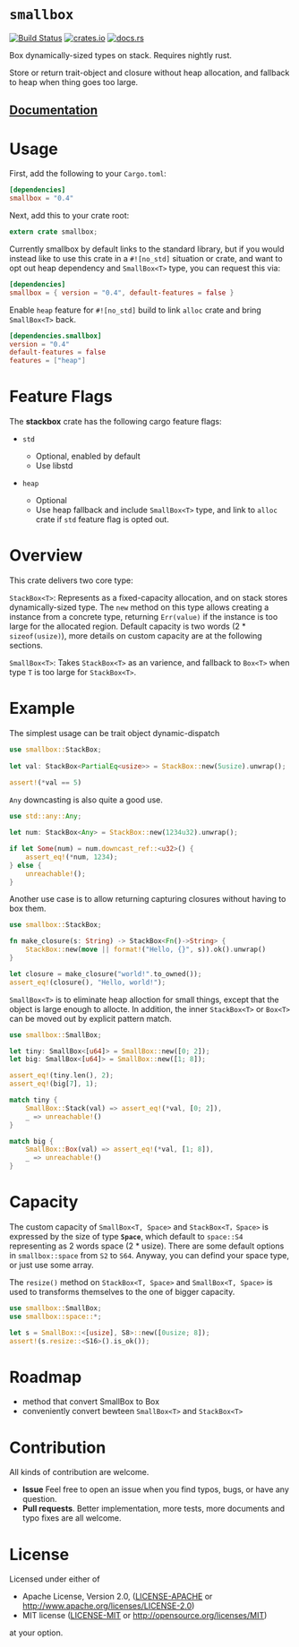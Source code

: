 # `smallbox`

[![Build Status](https://travis-ci.org/goandylok/smallbox.svg?branch=master)](https://travis-ci.org/goandylok/smallbox)
[![crates.io](https://img.shields.io/crates/v/smallbox.svg)](https://crates.io/crates/smallbox)
[![docs.rs](https://docs.rs/smallbox/badge.svg)](https://docs.rs/smallbox)

Box dynamically-sized types on stack. Requires nightly rust.

Store or return trait-object and closure without heap allocation, and fallback to heap when thing goes too large.

## [**Documentation**](https://docs.rs/smallbox/)

# Usage
First, add the following to your `Cargo.toml`:

```toml
[dependencies]
smallbox = "0.4"
```

Next, add this to your crate root:

```rust
extern crate smallbox;
```

Currently smallbox by default links to the standard library, but if you would
instead like to use this crate in a `#![no_std]` situation or crate, and want to 
opt out heap dependency and `SmallBox<T>` type, you can request this via:

```toml
[dependencies]
smallbox = { version = "0.4", default-features = false }
```

Enable `heap` feature for `#![no_std]` build to link `alloc` crate
and bring `SmallBox<T>` back.

```toml
[dependencies.smallbox]
version = "0.4"
default-features = false
features = ["heap"]
```


# Feature Flags

The **stackbox** crate has the following cargo feature flags:

- `std`
  - Optional, enabled by default
  - Use libstd


- `heap`
  - Optional
  - Use heap fallback and include `SmallBox<T>` type, and link to `alloc` crate if `std`
    feature flag is opted out.


# Overview
This crate delivers two core type:

 `StackBox<T>`: Represents as a fixed-capacity allocation, and on stack stores dynamically-sized type. 
 The `new` method on this type allows creating a instance from a concrete type, 
 returning `Err(value)` if the instance is too large for the allocated region. 
 Default capacity is two words (2 * `sizeof(usize)`), more details on custom capacity are at the following sections.

 
 `SmallBox<T>`: Takes `StackBox<T>` as an varience, and fallback to `Box<T>` when type `T` is too large for `StackBox<T>`.


# Example
The simplest usage can be trait object dynamic-dispatch
```rust
use smallbox::StackBox;
 
let val: StackBox<PartialEq<usize>> = StackBox::new(5usize).unwrap();
 
assert!(*val == 5)
```

`Any` downcasting is also quite a good use.

```rust
use std::any::Any;

let num: StackBox<Any> = StackBox::new(1234u32).unwrap();

if let Some(num) = num.downcast_ref::<u32>() {
    assert_eq!(*num, 1234);
} else {
    unreachable!();
}
```

Another use case is to allow returning capturing closures without having to box them.

```rust
use smallbox::StackBox;

fn make_closure(s: String) -> StackBox<Fn()->String> {
    StackBox::new(move || format!("Hello, {}", s)).ok().unwrap()
}

let closure = make_closure("world!".to_owned());
assert_eq!(closure(), "Hello, world!");
```

`SmallBox<T>` is to eliminate heap alloction for small things, except that
the object is large enough to allocte. 
In addition, the inner `StackBox<T>` or `Box<T>` can be moved out by explicit pattern match.

```rust
use smallbox::SmallBox;

let tiny: SmallBox<[u64]> = SmallBox::new([0; 2]);
let big: SmallBox<[u64]> = SmallBox::new([1; 8]);

assert_eq!(tiny.len(), 2);
assert_eq!(big[7], 1);

match tiny {
    SmallBox::Stack(val) => assert_eq!(*val, [0; 2]),
    _ => unreachable!()
}

match big {
    SmallBox::Box(val) => assert_eq!(*val, [1; 8]),
    _ => unreachable!()
}
```


# Capacity
The custom capacity of `SmallBox<T, Space>` and `StackBox<T，Space>` is expressed by the size of type **`Space`**, 
which default to `space::S4` representing as 2 words space (2 * usize). 
There are some default options in `smallbox::space` from `S2` to `S64`. 
Anyway, you can defind your space type, or just use some array.

The `resize()` method on `StackBox<T, Space>` and `SmallBox<T, Space>` is used to transforms themselves to the one of bigger capacity.

```rust
use smallbox::SmallBox;
use smallbox::space::*;

let s = SmallBox::<[usize], S8>::new([0usize; 8]);
assert!(s.resize::<S16>().is_ok());
```


# Roadmap
- method that convert SmallBox<T> to Box<T>
- conveniently convert bewteen `SmallBox<T>` and `StackBox<T>`


# Contribution

All kinds of contribution are welcome.

- **Issue** Feel free to open an issue when you find typos, bugs, or have any question.
- **Pull requests**. Better implementation, more tests, more documents and typo fixes are all welcome.


# License

Licensed under either of

 * Apache License, Version 2.0, ([LICENSE-APACHE](LICENSE-APACHE) or http://www.apache.org/licenses/LICENSE-2.0)
 * MIT license ([LICENSE-MIT](LICENSE-MIT) or http://opensource.org/licenses/MIT)

at your option.